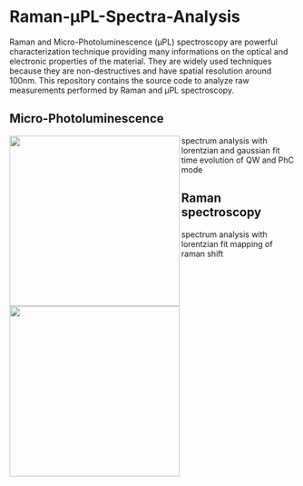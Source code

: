 # Raman-μPL-Spectra-Analysis

Raman and Micro-Photoluminescence (μPL) spectroscopy are powerful characterization technique providing many informations on the optical and electronic properties of the material. They are widely used techniques because they are non-destructives and have spatial resolution around 100nm. This repository contains the source code to analyze raw measurements performed by Raman and μPL spectroscopy.

## Micro-Photoluminescence
<img align="left" src="https://raw.githubusercontent.com/Aurelien-Pelissier/Raman-μPL-Spectra-Analysis/master/img/PL.png" width=300>
spectrum analysis with lorentzian and gaussian fit
time evolution of QW and PhC mode




## Raman spectroscopy
<img align="left" src="https://raw.githubusercontent.com/Aurelien-Pelissier/Raman-uPL-Spectra-Analysis/master/img/Raman.png" width=300>
spectrum analysis with lorentzian fit
mapping of raman shift
